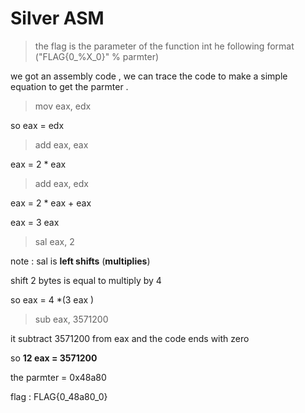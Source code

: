 **Silver ASM**
=======

>the flag is the parameter of the function int he following format ("FLAG{0_%X_0}" % parmter)

we got an assembly code , we can trace the code to make a simple equation to get the parmter .

>mov     eax, edx  

so eax = edx 

>add     eax, eax

eax = 2 * eax 

>add     eax, edx

eax = 2 * eax + eax 

eax = 3 eax 

>sal     eax, 2 

note : sal is **left shifts** (**multiplies**)

shift 2 bytes is equal to multiply by 4 

so eax = 4 *(3 eax )

>sub     eax, 3571200

it subtract 3571200 from eax and the code ends with zero 

so **12 eax = 3571200** 

the parmter =  0x48a80

flag : FLAG{0_48a80_0}
